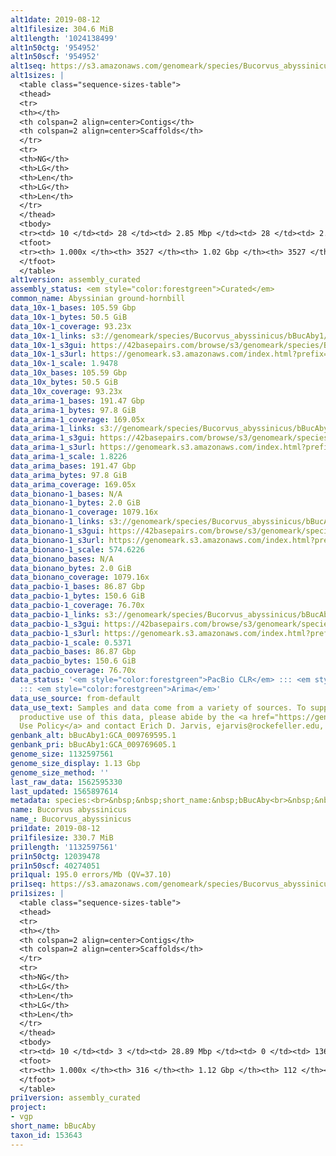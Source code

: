 ```yaml
---
alt1date: 2019-08-12
alt1filesize: 304.6 MiB
alt1length: '1024138499'
alt1n50ctg: '954952'
alt1n50scf: '954952'
alt1seq: https://s3.amazonaws.com/genomeark/species/Bucorvus_abyssinicus/bBucAby1/assembly_curated/bBucAby1.alt.cur.20190812.fasta.gz
alt1sizes: |
  <table class="sequence-sizes-table">
  <thead>
  <tr>
  <th></th>
  <th colspan=2 align=center>Contigs</th>
  <th colspan=2 align=center>Scaffolds</th>
  </tr>
  <tr>
  <th>NG</th>
  <th>LG</th>
  <th>Len</th>
  <th>LG</th>
  <th>Len</th>
  </tr>
  </thead>
  <tbody>
  <tr><td> 10 </td><td> 28 </td><td> 2.85 Mbp </td><td> 28 </td><td> 2.85 Mbp </td></tr><tr><td> 20 </td><td> 71 </td><td> 1.96 Mbp </td><td> 71 </td><td> 1.96 Mbp </td></tr><tr><td> 30 </td><td> 130 </td><td> 1.50 Mbp </td><td> 130 </td><td> 1.50 Mbp </td></tr><tr><td> 40 </td><td> 206 </td><td> 1.21 Mbp </td><td> 206 </td><td> 1.21 Mbp </td></tr><tr style="background-color:#cccccc;"><td> 50 </td><td> 303 </td><td> 0.95 Mbp </td><td> 303 </td><td> 0.95 Mbp </td></tr><tr><td> 60 </td><td> 422 </td><td> 0.76 Mbp </td><td> 422 </td><td> 0.76 Mbp </td></tr><tr><td> 70 </td><td> 579 </td><td> 0.56 Mbp </td><td> 579 </td><td> 0.56 Mbp </td></tr><tr><td> 80 </td><td> 798 </td><td> 378.57 Kbp </td><td> 798 </td><td> 378.57 Kbp </td></tr><tr><td> 90 </td><td> 1210 </td><td> 141.70 Kbp </td><td> 1210 </td><td> 141.70 Kbp </td></tr><tr><td> 100 </td><td> 3526 </td><td> 524  bp </td><td> 3526 </td><td> 524  bp </td></tr></tbody>
  <tfoot>
  <tr><th> 1.000x </th><th> 3527 </th><th> 1.02 Gbp </th><th> 3527 </th><th> 1.02 Gbp </th></tr>
  </tfoot>
  </table>
alt1version: assembly_curated
assembly_status: <em style="color:forestgreen">Curated</em>
common_name: Abyssinian ground-hornbill
data_10x-1_bases: 105.59 Gbp
data_10x-1_bytes: 50.5 GiB
data_10x-1_coverage: 93.23x
data_10x-1_links: s3://genomeark/species/Bucorvus_abyssinicus/bBucAby1/genomic_data/10x/<br>
data_10x-1_s3gui: https://42basepairs.com/browse/s3/genomeark/species/Bucorvus_abyssinicus/bBucAby1/genomic_data/10x/
data_10x-1_s3url: https://genomeark.s3.amazonaws.com/index.html?prefix=species/Bucorvus_abyssinicus/bBucAby1/genomic_data/10x/
data_10x-1_scale: 1.9478
data_10x_bases: 105.59 Gbp
data_10x_bytes: 50.5 GiB
data_10x_coverage: 93.23x
data_arima-1_bases: 191.47 Gbp
data_arima-1_bytes: 97.8 GiB
data_arima-1_coverage: 169.05x
data_arima-1_links: s3://genomeark/species/Bucorvus_abyssinicus/bBucAby1/genomic_data/arima/<br>
data_arima-1_s3gui: https://42basepairs.com/browse/s3/genomeark/species/Bucorvus_abyssinicus/bBucAby1/genomic_data/arima/
data_arima-1_s3url: https://genomeark.s3.amazonaws.com/index.html?prefix=species/Bucorvus_abyssinicus/bBucAby1/genomic_data/arima/
data_arima-1_scale: 1.8226
data_arima_bases: 191.47 Gbp
data_arima_bytes: 97.8 GiB
data_arima_coverage: 169.05x
data_bionano-1_bases: N/A
data_bionano-1_bytes: 2.0 GiB
data_bionano-1_coverage: 1079.16x
data_bionano-1_links: s3://genomeark/species/Bucorvus_abyssinicus/bBucAby1/genomic_data/bionano/<br>
data_bionano-1_s3gui: https://42basepairs.com/browse/s3/genomeark/species/Bucorvus_abyssinicus/bBucAby1/genomic_data/bionano/
data_bionano-1_s3url: https://genomeark.s3.amazonaws.com/index.html?prefix=species/Bucorvus_abyssinicus/bBucAby1/genomic_data/bionano/
data_bionano-1_scale: 574.6226
data_bionano_bases: N/A
data_bionano_bytes: 2.0 GiB
data_bionano_coverage: 1079.16x
data_pacbio-1_bases: 86.87 Gbp
data_pacbio-1_bytes: 150.6 GiB
data_pacbio-1_coverage: 76.70x
data_pacbio-1_links: s3://genomeark/species/Bucorvus_abyssinicus/bBucAby1/genomic_data/pacbio/<br>
data_pacbio-1_s3gui: https://42basepairs.com/browse/s3/genomeark/species/Bucorvus_abyssinicus/bBucAby1/genomic_data/pacbio/
data_pacbio-1_s3url: https://genomeark.s3.amazonaws.com/index.html?prefix=species/Bucorvus_abyssinicus/bBucAby1/genomic_data/pacbio/
data_pacbio-1_scale: 0.5371
data_pacbio_bases: 86.87 Gbp
data_pacbio_bytes: 150.6 GiB
data_pacbio_coverage: 76.70x
data_status: '<em style="color:forestgreen">PacBio CLR</em> ::: <em style="color:forestgreen">10x</em>
  ::: <em style="color:forestgreen">Arima</em>'
data_use_source: from-default
data_use_text: Samples and data come from a variety of sources. To support fair and
  productive use of this data, please abide by the <a href="https://genome10k.soe.ucsc.edu/data-use-policies/">Data
  Use Policy</a> and contact Erich D. Jarvis, ejarvis@rockefeller.edu, with any questions.
genbank_alt: bBucAby1:GCA_009769595.1
genbank_pri: bBucAby1:GCA_009769605.1
genome_size: 1132597561
genome_size_display: 1.13 Gbp
genome_size_method: ''
last_raw_data: 1562595330
last_updated: 1565897614
metadata: species:<br>&nbsp;&nbsp;short_name:&nbsp;bBucAby<br>&nbsp;&nbsp;name:&nbsp;Bucorvus&nbsp;abyssinicus<br>&nbsp;&nbsp;taxon_id:&nbsp;153643<br>&nbsp;&nbsp;common_name:&nbsp;Abyssinian&nbsp;ground-hornbill<br>&nbsp;&nbsp;order:<br>&nbsp;&nbsp;&nbsp;&nbsp;name:&nbsp;Bucerotiformes<br>&nbsp;&nbsp;family:<br>&nbsp;&nbsp;&nbsp;&nbsp;name:&nbsp;Bucorvidae<br>&nbsp;&nbsp;individuals:<br>&nbsp;&nbsp;&nbsp;&nbsp;-&nbsp;short_name:&nbsp;bBucAby1<br>&nbsp;&nbsp;genome_size:<br>&nbsp;&nbsp;genome_size_method:<br>&nbsp;&nbsp;project:&nbsp;[&nbsp;vgp&nbsp;]<br>
name: Bucorvus abyssinicus
name_: Bucorvus_abyssinicus
pri1date: 2019-08-12
pri1filesize: 330.7 MiB
pri1length: '1132597561'
pri1n50ctg: 12039478
pri1n50scf: 40274051
pri1qual: 195.0 errors/Mb (QV=37.10)
pri1seq: https://s3.amazonaws.com/genomeark/species/Bucorvus_abyssinicus/bBucAby1/assembly_curated/bBucAby1.pri.cur.20190812.fasta.gz
pri1sizes: |
  <table class="sequence-sizes-table">
  <thead>
  <tr>
  <th></th>
  <th colspan=2 align=center>Contigs</th>
  <th colspan=2 align=center>Scaffolds</th>
  </tr>
  <tr>
  <th>NG</th>
  <th>LG</th>
  <th>Len</th>
  <th>LG</th>
  <th>Len</th>
  </tr>
  </thead>
  <tbody>
  <tr><td> 10 </td><td> 3 </td><td> 28.89 Mbp </td><td> 0 </td><td> 136.45 Mbp </td></tr><tr><td> 20 </td><td> 7 </td><td> 25.33 Mbp </td><td> 2 </td><td> 81.18 Mbp </td></tr><tr><td> 30 </td><td> 12 </td><td> 19.55 Mbp </td><td> 3 </td><td> 62.19 Mbp </td></tr><tr><td> 40 </td><td> 19 </td><td> 14.06 Mbp </td><td> 5 </td><td> 45.44 Mbp </td></tr><tr style="background-color:#cccccc;"><td> 50 </td><td> 28 </td><td style="background-color:#88ff88;"> 12.04 Mbp </td><td> 8 </td><td style="background-color:#88ff88;"> 40.27 Mbp </td></tr><tr><td> 60 </td><td> 39 </td><td> 8.76 Mbp </td><td> 11 </td><td> 34.10 Mbp </td></tr><tr><td> 70 </td><td> 54 </td><td> 6.67 Mbp </td><td> 16 </td><td> 22.49 Mbp </td></tr><tr><td> 80 </td><td> 74 </td><td> 4.89 Mbp </td><td> 21 </td><td> 18.03 Mbp </td></tr><tr><td> 90 </td><td> 102 </td><td> 3.10 Mbp </td><td> 28 </td><td> 14.66 Mbp </td></tr><tr><td> 100 </td><td> 315 </td><td> 802  bp </td><td> 111 </td><td> 2.79 Kbp </td></tr></tbody>
  <tfoot>
  <tr><th> 1.000x </th><th> 316 </th><th> 1.12 Gbp </th><th> 112 </th><th> 1.13 Gbp </th></tr>
  </tfoot>
  </table>
pri1version: assembly_curated
project:
- vgp
short_name: bBucAby
taxon_id: 153643
---
```

